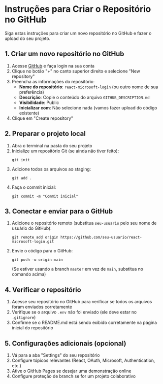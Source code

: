 # Instruções para Criar o Repositório no GitHub

Siga estas instruções para criar um novo repositório no GitHub e fazer o upload do seu projeto.

## 1. Criar um novo repositório no GitHub

1. Acesse [GitHub](https://github.com/) e faça login na sua conta
2. Clique no botão "+" no canto superior direito e selecione "New repository"
3. Preencha as informações do repositório:
   - **Nome do repositório**: `react-microsoft-login` (ou outro nome de sua preferência)
   - **Descrição**: Copie o conteúdo do arquivo `GITHUB_DESCRIPTION.md`
   - **Visibilidade**: Public
   - **Inicializar com**: Não selecione nada (vamos fazer upload do código existente)
4. Clique em "Create repository"

## 2. Preparar o projeto local

1. Abra o terminal na pasta do seu projeto
2. Inicialize um repositório Git (se ainda não tiver feito):
   ```
   git init
   ```
3. Adicione todos os arquivos ao staging:
   ```
   git add .
   ```
4. Faça o commit inicial:
   ```
   git commit -m "Commit inicial"
   ```

## 3. Conectar e enviar para o GitHub

1. Adicione o repositório remoto (substitua `seu-usuario` pelo seu nome de usuário do GitHub):
   ```
   git remote add origin https://github.com/seu-usuario/react-microsoft-login.git
   ```
2. Envie o código para o GitHub:
   ```
   git push -u origin main
   ```
   (Se estiver usando a branch `master` em vez de `main`, substitua no comando acima)

## 4. Verificar o repositório

1. Acesse seu repositório no GitHub para verificar se todos os arquivos foram enviados corretamente
2. Verifique se o arquivo `.env` não foi enviado (ele deve estar no `.gitignore`)
3. Confirme se o README.md está sendo exibido corretamente na página inicial do repositório

## 5. Configurações adicionais (opcional)

1. Vá para a aba "Settings" do seu repositório
2. Configure tópicos relevantes (React, OAuth, Microsoft, Authentication, etc.)
3. Ative o GitHub Pages se desejar uma demonstração online
4. Configure proteção de branch se for um projeto colaborativo 